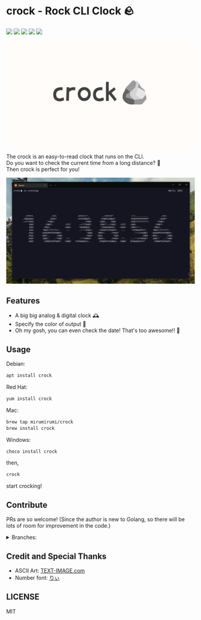 # crock - Rock CLI Clock 🪨

<img src="https://img.shields.io/github/go-mod/go-version/mirumirumi/crock"> <img src="https://img.shields.io/github/v/release/mirumirumi/crock"> <img src="https://img.shields.io/github/workflow/status/mirumirumi/crock/release"> <img src="https://img.shields.io/homebrew/installs/dy/crock?label=brew%20downloads"> <img src="https://img.shields.io/chocolatey/dt/crock?label=chocolatey%20downloads">

![crock](/assets/main-visual.png)

The crock is an easy-to-read clock that runs on the CLI.  
Do you want to check the current time from a long distance? 👀  
Then crock is perfect for you!

![crocking](/assets/crocking.gif)

## Features

- A big big analog & digital clock 🕰️
- Specify the color of output 🎨
- Oh my gosh, you can even check the date! That's too awesome!! 📅

## Usage

Debian:

```bash
apt install crock
```

Red Hat:

```bash
yum install crock
```

Mac:

```bash
brew tap mirumirumi/crock
brew install crock
```

Windows:

```powershell
choco install crock
```

then,

```bash
crock
```

start crocking!

## Contribute

PRs are so welcome!
(Since the author is new to Golang, so there will be lots of room for improvement in the code.)

<details>
<summary>Branches:</summary>

- main branch for release: `release/prd`
- daily commit: `main`
</details>

## Credit and Special Thanks

- ASCII Art: [TEXT-IMAGE.com](https://www.text-image.com/about.html)
- Number font: [りぃ](http://aoirii.babyblue.jp/font/riipopkk/index.html)

## LICENSE

MIT

